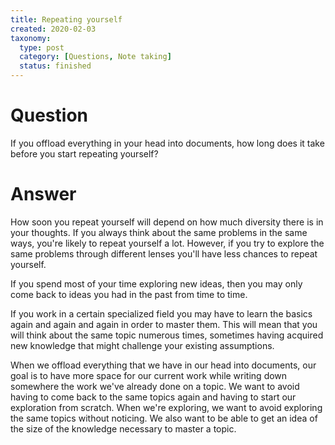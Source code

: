 ```yaml
---
title: Repeating yourself
created: 2020-02-03
taxonomy:
  type: post
  category: [Questions, Note taking]
  status: finished
---
```


# Question
If you offload everything in your head into documents, how long does it take before you start repeating yourself?

# Answer
How soon you repeat yourself will depend on how much diversity there is in your thoughts. If you always think about the same problems in the same ways, you're likely to repeat yourself a lot. However, if you try to explore the same problems through different lenses you'll have less chances to repeat yourself.

If you spend most of your time exploring new ideas, then you may only come back to ideas you had in the past from time to time.

If you work in a certain specialized field you may have to learn the basics again and again and again in order to master them. This will mean that you will think about the same topic numerous times, sometimes having acquired new knowledge that might challenge your existing assumptions.

When we offload everything that we have in our head into documents, our goal is to have more space for our current work while writing down somewhere the work we've already done on a topic. We want to avoid having to come back to the same topics again and having to start our exploration from scratch. When we're exploring, we want to avoid exploring the same topics without noticing. We also want to be able to get an idea of the size of the knowledge necessary to master a topic.
